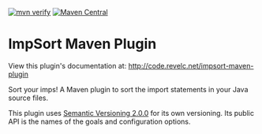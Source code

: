 <!--
  Licensed under the Apache License, Version 2.0 (the "License");
  you may not use this file except in compliance with the License.
  You may obtain a copy of the License at

      http://www.apache.org/licenses/LICENSE-2.0

  Unless required by applicable law or agreed to in writing, software
  distributed under the License is distributed on an "AS IS" BASIS,
  WITHOUT WARRANTIES OR CONDITIONS OF ANY KIND, either express or implied.
  See the License for the specific language governing permissions and
  limitations under the License.
-->

[![mvn verify][ci_img]][ci_link] [![Maven Central][maven_img]][maven_link]

# ImpSort Maven Plugin

View this plugin's documentation at:
http://code.revelc.net/impsort-maven-plugin

Sort your imps! A Maven plugin to sort the import statements in
your Java source files.

This plugin uses [Semantic Versioning 2.0.0][1] for its own versioning. Its
public API is the names of the goals and configuration options.

[1]: http://semver.org/spec/v2.0.0.html
[ci_link]: https://github.com/revelc/impsort-maven-plugin/actions
[ci_img]: https://github.com/revelc/impsort-maven-plugin/workflows/mvn%20verify/badge.svg
[maven_img]: https://maven-badges.herokuapp.com/maven-central/net.revelc.code/impsort-maven-plugin/badge.svg
[maven_link]: https://maven-badges.herokuapp.com/maven-central/net.revelc.code/impsort-maven-plugin

